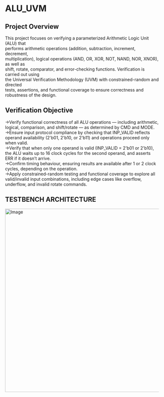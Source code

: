 # ALU_UVM

## Project Overview
This project focuses on verifying a parameterized Arithmetic Logic Unit (ALU) that   
performs arithmetic operations (addition, subtraction, increment, decrement,   
multiplication), logical operations (AND, OR, XOR, NOT, NAND, NOR, XNOR), as well as   
shift, rotate, comparator, and error-checking functions. Verification is carried out using   
the Universal Verification Methodology (UVM) with constrained-random and directed   
tests, assertions, and functional coverage to ensure correctness and robustness of the design.   

## Verification Objective
->Verify functional correctness of all ALU operations — including arithmetic, logical, 
comparison, and shift/rotate — as determined by CMD and MODE.  
->Ensure input protocol compliance by checking that INP_VALID reflects operand 
availability (2'b01, 2'b10, or 2'b11) and operations proceed only when valid.   
->Verify that when only one operand is valid (INP_VALID = 2'b01 or 2'b10), the ALU 
waits up to 16 clock cycles for the second operand, and asserts ERR if it doesn’t 
arrive.   
->Confirm timing behaviour, ensuring results are available after 1 or 2 clock cycles, 
depending on the operation.   
->Apply constrained-random testing and functional coverage to explore all 
valid/invalid input combinations, including edge cases like overflow, underflow, and 
invalid rotate commands.   

##  TESTBENCH ARCHITECTURE
<img width="1301" height="602" alt="Image" src="https://github.com/user-attachments/assets/0b3f3385-1249-4c56-9aa3-0eae1f84a176" />
